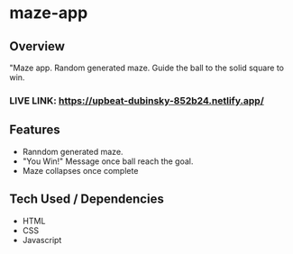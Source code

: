 # maze-app

## Overview 

"Maze app. Random generated maze. Guide the ball to the solid square to win. 

### LIVE LINK: https://upbeat-dubinsky-852b24.netlify.app/

## Features 

- Ranndom generated maze.
- "You Win!" Message once ball reach the goal. 
- Maze collapses once complete

## Tech Used / Dependencies

- HTML
- CSS
- Javascript 
